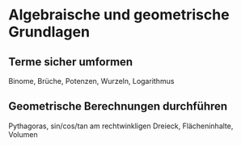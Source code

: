 # Algebraische und geometrische Grundlagen

## Terme sicher umformen
Binome, Brüche, Potenzen, Wurzeln,
Logarithmus

## Geometrische Berechnungen durchführen
Pythagoras, sin/cos/tan am rechtwinkligen
Dreieck, Flächeninhalte, Volumen